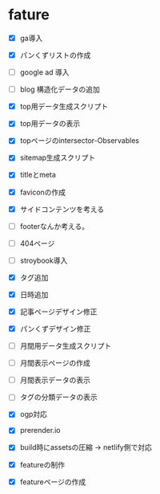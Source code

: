 # fature
- [x] ga導入
- [x] パンくずリストの作成
- [ ] google ad 導入
- [ ] blog 構造化データの追加


- [x] top用データ生成スクリプト
- [x] top用データの表示
- [x] topページのintersector-Observables
- [x] sitemap生成スクリプト
- [x] titleとmeta
- [x] faviconの作成
- [x] サイドコンテンツを考える
- [ ] footerなんか考える。
- [ ] 404ページ
- [ ] stroybook導入

- [x] タグ追加
- [x] 日時追加

- [x] 記事ページデザイン修正
- [x] パンくずデザイン修正

- [ ] 月間用データ生成スクリプト
- [ ] 月間表示ページの作成
- [ ] 月間表示データの表示
- [ ] タグの分類データの表示


- [x] ogp対応
- [x] prerender.io
- [x] build時にassetsの圧縮 → netlify側で対応

- [x] featureの制作
- [x] featureページの作成
